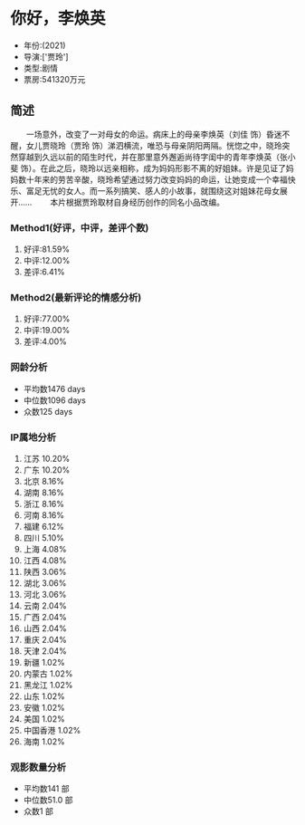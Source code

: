 # 你好，李焕英  
- 年份:(2021)
- 导演:['贾玲']
- 类型:剧情
- 票房:541320万元 
## 简述
　　一场意外，改变了一对母女的命运。病床上的母亲李焕英（刘佳 饰）昏迷不醒，女儿贾晓玲（贾玲 饰）涕泗横流，唯恐与母亲阴阳两隔。恍惚之中，晓玲突然穿越到久远以前的陌生时代，并在那里意外邂逅尚待字闺中的青年李焕英（张小斐 饰）。在此之后，晓玲以远亲相称，成为妈妈形影不离的好姐妹。许是见证了妈妈数十年来的劳苦辛酸，晓玲希望通过努力改变妈妈的命运，让她变成一个幸福快乐、富足无忧的女人。而一系列搞笑、感人的小故事，就围绕这对姐妹花母女展开……
　　本片根据贾玲取材自身经历创作的同名小品改编。
### Method1(好评，中评，差评个数)
1. 好评:81.59%
2. 中评:12.00%
3. 差评:6.41%
### Method2(最新评论的情感分析)
1. 好评:77.00%
2. 中评:19.00%
3. 差评:4.00%
### 网龄分析
- 平均数1476 days
- 中位数1096 days
- 众数125 days
### IP属地分析
1. 江苏 10.20%
2. 广东 10.20%
3. 北京 8.16%
4. 湖南 8.16%
5. 浙江 8.16%
6. 河南 8.16%
7. 福建 6.12%
8. 四川 5.10%
9. 上海 4.08%
10. 江西 4.08%
11. 陕西 3.06%
12. 湖北 3.06%
13. 河北 3.06%
14. 云南 2.04%
15. 广西 2.04%
16. 山西 2.04%
17. 重庆 2.04%
18. 天津 2.04%
19. 新疆 1.02%
20. 内蒙古 1.02%
21. 黑龙江 1.02%
22. 山东 1.02%
23. 安徽 1.02%
24. 美国 1.02%
25. 中国香港 1.02%
26. 海南 1.02%
### 观影数量分析
- 平均数141 部
- 中位数51.0 部
- 众数1 部
